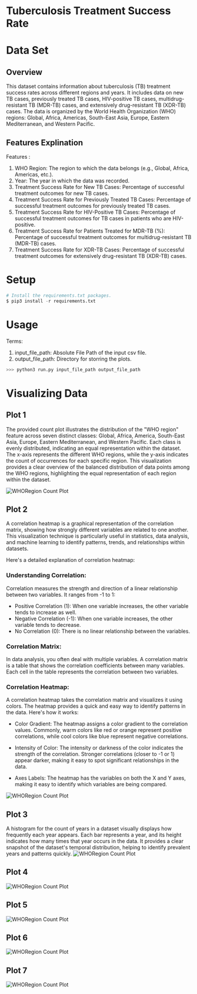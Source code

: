 # Tuberculosis Treatment Success Rate 

# Data Set

## Overview 

This dataset contains information about tuberculosis (TB) treatment success rates across different regions and years. It includes data on new TB cases, previously treated TB cases, HIV-positive TB cases, multidrug-resistant TB (MDR-TB) cases, and extensively drug-resistant TB (XDR-TB) cases. The data is organized by the World Health Organization (WHO) regions: Global, Africa, Americas, South-East Asia, Europe, Eastern Mediterranean, and Western Pacific.

## Features Explination 

Features :

1. WHO Region: The region to which the data belongs (e.g., Global, Africa, Americas, etc.).
2. Year: The year in which the data was recorded.
3. Treatment Success Rate for New TB Cases: Percentage of successful treatment outcomes for new TB cases.
4. Treatment Success Rate for Previously Treated TB Cases: Percentage of successful treatment outcomes for previously treated TB cases.
5. Treatment Success Rate for HIV-Positive TB Cases: Percentage of successful treatment outcomes for TB cases in patients who are HIV-positive.
6. Treatment Success Rate for Patients Treated for MDR-TB (%): Percentage of successful treatment outcomes for multidrug-resistant TB (MDR-TB) cases.
7. Treatment Success Rate for XDR-TB Cases: Percentage of successful treatment outcomes for extensively drug-resistant TB (XDR-TB) cases.


# Setup

```python
# Install the requirements.txt packages.
$ pip3 install -r requirements.txt
```
# Usage

Terms:

1. input_file_path: Absolute File Path of the input csv file.
2. output_file_path: Directory for storring the plots.


```python
>>> python3 run.py input_file_path output_file_path
```

# Visualizing Data

## Plot 1
The provided count plot illustrates the distribution of the "WHO region" feature across seven distinct classes: Global, Africa, America, South-East Asia, Europe, Eastern Mediterranean, and Western Pacific. Each class is evenly distributed, indicating an equal representation within the dataset. The x-axis represents the different WHO regions, while the y-axis indicates the count of occurrences for each specific region. This visualization provides a clear overview of the balanced distribution of data points among the WHO regions, highlighting the equal representation of each region within the dataset.

![WHORegion Count Plot](media/WHORegion_countplot.png)

## Plot 2

A correlation heatmap is a graphical representation of the correlation matrix, showing how strongly different variables are related to one another. This visualization technique is particularly useful in statistics, data analysis, and machine learning to identify patterns, trends, and relationships within datasets.

Here's a detailed explanation of correlation heatmap:

### Understanding Correlation:

Correlation measures the strength and direction of a linear relationship between two variables. It ranges from -1 to 1:

-   Positive Correlation (1):   When one variable increases, the other variable tends to increase as well.
-   Negative Correlation (-1):   When one variable increases, the other variable tends to decrease.
-   No Correlation (0):   There is no linear relationship between the variables.

### Correlation Matrix:

In data analysis, you often deal with multiple variables. A correlation matrix is a table that shows the correlation coefficients between many variables. Each cell in the table represents the correlation between two variables.

### Correlation Heatmap:

A correlation heatmap takes the correlation matrix and visualizes it using colors. The heatmap provides a quick and easy way to identify patterns in the data. Here's how it works:

-   Color Gradient:   The heatmap assigns a color gradient to the correlation values. Commonly, warm colors like red or orange represent positive correlations, while cool colors like blue represent negative correlations.
  
-   Intensity of Color:   The intensity or darkness of the color indicates the strength of the correlation. Stronger correlations (closer to -1 or 1) appear darker, making it easy to spot significant relationships in the data.

-   Axes Labels:   The heatmap has the variables on both the X and Y axes, making it easy to identify which variables are being compared.


![WHORegion Count Plot](media/TBCases_heatmap.png)

## Plot 3

A histogram for the count of years in a dataset visually displays how frequently each year appears. Each bar represents a year, and its height indicates how many times that year occurs in the data. It provides a clear snapshot of the dataset's temporal distribution, helping to identify prevalent years and patterns quickly.
![WHORegion Count Plot](media/TBCases_histogram.png)


## Plot 4

![WHORegion Count Plot](media/TBCases_pairplot.png)

## Plot 5

![WHORegion Count Plot](media/WHO_Region_vs_TSR_HIV_PTB.png)

## Plot 6

![WHORegion Count Plot](media/WHO_Region_vs_TSR_new_TB_cases.png)


## Plot 7

![WHORegion Count Plot](media/WHO_Region_vs_TSR_XDR_TB_cases.png)




